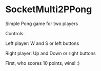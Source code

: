 # SocketMulti2PPong
Simple Pong game for two players

Controls:

Left player: W and S or left buttons

Right player: Up and Down or right buttons

First, who scores 10 points, wins! :)
